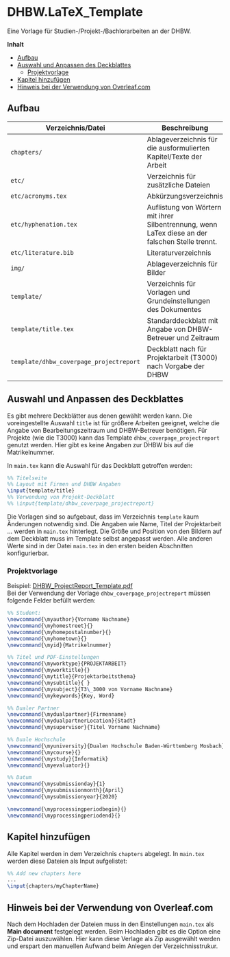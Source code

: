 # DHBW.LaTeX_Template
Eine Vorlage für Studien-/Projekt-/Bachlorarbeiten an der DHBW.

**Inhalt**  
- [Aufbau](#aufbau)
- [Auswahl und Anpassen des Deckblattes](#auswahl-und-anpassen-des-deckblattes)
  - [Projektvorlage](#projektvorlage)
- [Kapitel hinzufügen](#kapitel-hinzufügen)
- [Hinweis bei der Verwendung von Overleaf.com](#hinweis-bei-der-verwendung-von-overleafcom)

## Aufbau
| Verzeichnis/Datei | Beschreibung |
| --- | --- |
| `chapters/` | Ablageverzeichnis für die ausformulierten Kapitel/Texte der Arbeit |
| `etc/` | Verzeichnis für zusätzliche Dateien |
| `etc/acronyms.tex` | Abkürzungsverzeichnis |
| `etc/hyphenation.tex` | Auflistung von Wörtern mit ihrer Silbentrennung, wenn LaTex diese an der falschen Stelle trennt. |
| `etc/literature.bib` | Literaturverzeichnis |
| `img/` | Ablageverzeichnis für Bilder |
| `template/` | Verzeichnis für Vorlagen und Grundeinstellungen des Dokumentes |
| `template/title.tex` | Standarddeckblatt mit Angabe von DHBW-Betreuer und Zeitraum |
| `template/dhbw_coverpage_projectreport` | Deckblatt nach für Projektarbeit (T3000) nach Vorgabe der DHBW |

## Auswahl und Anpassen des Deckblattes
Es gibt mehrere Deckblätter aus denen gewählt werden kann. Die voreingestellte Auswahl `title` ist für größere Arbeiten geeignet, welche die Angabe von Bearbeitungszeitraum und DHBW-Betreuer benötigen. Für Projekte (wie die T3000) kann das Template `dhbw_coverpage_projectreport` genutzt werden. Hier gibt es keine Angaben zur DHBW bis auf die Matrikelnummer.

In `main.tex` kann die Auswahl für das Deckblatt getroffen werden:
```LaTex
%% Titelseite
%% Layout mit Firmen und DHBW Angaben
\input{template/title}
%% Verwendung von Projekt-Deckblatt
%% \input{template/dhbw_coverpage_projectreport}
```

Die Vorlagen sind so aufgebaut, dass im Verzeichnis `template` kaum Änderungen notwendig sind. Die Angaben wie Name, Titel der Projektarbeit ... werden in `main.tex` hinterlegt. Die Größe und Position von den Bildern auf dem Deckblatt muss im Template selbst angepasst werden.
Alle anderen Werte sind in der Datei `main.tex` in den ersten beiden Abschnitten konfigurierbar.

### Projektvorlage
Beispiel: [DHBW_ProjectReport_Template.pdf](DHBW_ProjectReport_Template.pdf)  
Bei der Verwendung der Vorlage `dhbw_coverpage_projectreport` müssen folgende Felder befüllt werden:
```LaTex
%% Student:
\newcommand{\myauthor}{Vorname Nachname}
\newcommand{\myhomestreet}{}
\newcommand{\myhomepostalnumber}{}
\newcommand{\myhometown}{}
\newcommand{\myid}{Matrikelnummer}

%% Titel und PDF-Einstellungen
\newcommand{\myworktype}{PROJEKTARBEIT}
\newcommand{\myworktitle}{}
\newcommand{\mytitle}{Projektarbeitsthema}
\newcommand{\mysubtitle}{ }
\newcommand{\mysubject}{T3\_3000 von Vorname Nachname}
\newcommand{\mykeywords}{Key, Word}

%% Dualer Partner
\newcommand{\mydualpartner}{Firmenname}
\newcommand{\mydualpartnerLocation}{Stadt}
\newcommand{\mysupervisor}{Titel Vorname Nachname}

%% Duale Hochschule
\newcommand{\myuniversity}{Dualen Hochschule Baden-Württemberg Mosbach}
\newcommand{\mycourse}{}
\newcommand{\mystudy}{Informatik}
\newcommand{\myevaluator}{}

%% Datum
\newcommand{\mysubmissionday}{1}
\newcommand{\mysubmissionmonth}{April}
\newcommand{\mysubmissionyear}{2020}

\newcommand{\myprocessingperiodbegin}{}
\newcommand{\myprocessingperiodend}{}
```

## Kapitel hinzufügen
Alle Kapitel werden in dem Verzeichnis `chapters` abgelegt. In `main.tex` werden diese Dateien als Input aufgelistet:  
```LaTeX
%% Add new chapters here
...
\input{chapters/myChapterName}
```

## Hinweis bei der Verwendung von Overleaf.com
Nach dem Hochladen der Dateien muss in den Einstellungen `main.tex` als **Main document** festgelegt werden.
Beim Hochladen gibt es die Option eine Zip-Datei auszuwählen.
Hier kann diese Verlage als Zip ausgewählt werden und erspart den manuellen Aufwand beim Anlegen der Verzeichnisstrukur.
